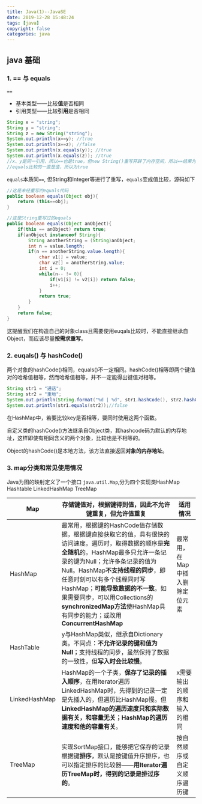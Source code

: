 ```yaml
---
title: Java(1)--JavaSE
date: 2019-12-28 15:48:24
tags: [java]
copyright: false
categories: java
---
```


## java 基础

### 1. == 与 equals

`==`

- 基本类型——比较**值**是否相同
- 引用类型——比较**引用**是否相同

```java
String x = "string";
String y = "string";
String z = new String("string");
System.out.println(x==y); //true
System.out.println(x==z); //false
System.out.println(x.equals(y)); //true
System.out.println(x.equals(z)); //true
//x、y是同一引用，所以==也是true，但new String()重写开辟了内存空间，所以==结果为false
//equals比较的一直是值，所以为true
```

`equals`本质同`==`, 但String和Integer等进行了重写，`equals`变成值比较，源码如下

```java
//这是未经重写的equals代码
public boolean equals(Object obj){
    return (this==obj);
}

//这是String重写过的equals
public boolean equals(Object anObject){
    if(this == anObject) return true;
    if(anObject instanceof String){
        String anotherString = (String)anObject;
        int n = value.length;
        if(n == anotherString.value.length){
            char v1[] = value;
            char v2[] = anotherString.value;
            int i = 0;
            while(n-- != 0){
                if(v1[i] != v2[i]) return false;
                i++;
            }
            return true;
        }
    }
    return false;
}
```

这提醒我们在构造自己的对象class且需要使用euqals比较时，不能直接继承自Object，而应该尽量**按需求重写**。



### 2. euqals() 与 hashCode()

两个对象的hashCode()相同，equals()不一定相同。hashCode()相等即两个键值对的哈希值相等，然而哈希值相等，并不一定能得出键值对相等。

```java
String str1 = "通话";
String str2 = "重地";
System.out.println(String.format("%d | %d", str1.hashCode(), str2.hashCode())); //1179395 | 1179395
System.out.println(str1.equals(str2));//false
```

在HashMap中，若要比较key是否相等，要同时使用这两个函数。

自定义类的hashCode()方法继承自Object类，其hashcode码为默认的内存地址，这样即使有相同含义的两个对象，比较也是不相等的。



Object的hashCode()是本地方法，该方法直接返回**对象的内存地址**。



### 3. map分类和常见使用情况

Java为图的映射定义了一个接口 `java.util.Map`,分为四个实现类HashMap Hashtable LinkedHashMap TreeMap

| Map           | 存储键值对，根据键得到值，因此不允许键重复，但允许值重复     | 适用情况                        |
| ------------- | ------------------------------------------------------------ | ------------------------------- |
| HashMap       | 最常用，根据键的HashCode值存储数据，根据键直接获取它的值，具有很快的访问速度。遍历时，取得数据的顺序是**完全随机**的。HashMap最多只允许一条记录的键为Null；允许多条记录的值为Null。HashMap**不支持线程的同步**，即任意时刻可以有多个线程同时写HashMap；**可能导致数据的不一致**。如果需要同步，可以用Collections的**synchronizedMap方法**使HashMap具有同步的能力；或改用**ConcurrentHashMap** | 最常用，在Map中插入删除定位元素 |
| HashTable     | y与HashMap类似，继承自Dictionary类。不同点：**不允许记录的键和值为Null**；支持线程的同步，虽然保持了数据的一致性，但**写入时会比较慢**。 |                                 |
| LinkedHashMap | HashMap的一个子类，**保存了记录的插入顺序**，在用Iterator遍历LinkedHashMap时，先得到的记录一定是先插入的，但遍历比HashMap慢。但**LinkedHashMap的遍历速度只和实际数据有关，和容量无关；HashMap的遍历速度和他的容量有关**。 | x需要输出的顺序和输入的相同     |
| TreeMap       | 实现SortMap接口，能够把它保存的记录根据键**排序**，默认是按键值升序排序，也可以指定排序的比较器——**用Iterator遍历TreeMap时，得到的记录是排过序的**。 | 按自然顺序或自定义顺序遍历键    |

